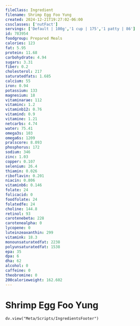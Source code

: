 ```yaml
---
fileClass: Ingredient
filename: Shrimp Egg Foo Yung
created: 2024-12-21T19:27:02-06:00
cssclasses: ['nutFact']
servings: ['Default | 100g','1 cup | 175','1 patty | 86']
id: 783954
foodgroup: Prepared Meals
calories: 123
fat: 5.95
protein: 11.68
carbohydrate: 4.94
sugars: 3.31
fiber: 0.2
cholesterol: 217
saturatedfats: 1.685
calcium: 55
iron: 0.94
potassium: 133
magnesium: 18
vitaminarae: 112
vitaminc: 1.2
vitaminb12: 0.76
vitamind: 0.9
vitamine: 1.21
netcarbs: 4.74
water: 75.41
omega3s: 103
omega6s: 1209
pralscore: 8.093
phosphorus: 172
sodium: 346
zinc: 1.03
copper: 0.107
selenium: 26.4
thiamin: 0.026
riboflavin: 0.201
niacin: 0.806
vitaminb6: 0.146
folate: 24
folicacid: 0
foodfolate: 24
folatedfe: 24
choline: 144.8
retinol: 93
carotenebeta: 228
carotenealpha: 0
lycopene: 0
luteinzeaxanthin: 299
vitamink: 18.3
monounsaturatedfat: 2238
polyunsaturatedfat: 1538
epa: 35
dpa: 6
dha: 62
alcohol: 0
caffeine: 0
theobromine: 0
200calorieweight: 162.602
---
```


# Shrimp Egg Foo Yung

```dataviewjs
dv.view("Meta/Scripts/IngredientsFooter")
```